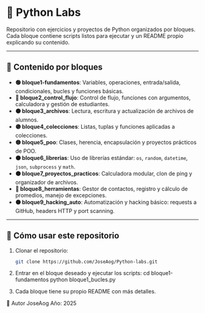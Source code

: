 # 🐍 Python Labs

Repositorio con ejercicios y proyectos de Python organizados por bloques.  
Cada bloque contiene scripts listos para ejecutar y un README propio explicando su contenido.

---

## 📂 Contenido por bloques

- **🟢 bloque1-fundamentos**: Variables, operaciones, entrada/salida, condicionales, bucles y funciones básicas.  
- **🔵 bloque2_control_flujo**: Control de flujo, funciones con argumentos, calculadora y gestión de estudiantes.  
- **🟠 bloque3_archivos**: Lectura, escritura y actualización de archivos de alumnos.  
- **🟣 bloque4_colecciones**: Listas, tuplas y funciones aplicadas a colecciones.  
- **🟡 bloque5_poo**: Clases, herencia, encapsulación y proyectos prácticos de POO.  
- **🟤 bloque6_librerias**: Uso de librerías estándar: `os`, `random`, `datetime`, `json`, `subprocess` y `math`.  
- **🟠 bloque7_proyectos_practicos**: Calculadora modular, clon de ping y organizador de archivos.  
- **🔴 bloque8_herramientas**: Gestor de contactos, registro y cálculo de promedios, manejo de excepciones.  
- **⚫ bloque9_hacking_auto**: Automatización y hacking básico: requests a GitHub, headers HTTP y port scanning.  

---

## 🚀 Cómo usar este repositorio

1. Clonar el repositorio:  
   ```bash
   git clone https://github.com/JoseAog/Python-labs.git
   
2. Entrar en el bloque deseado y ejecutar los scripts:
   cd bloque1-fundamentos
   python bloque1_bucles.py

3. Cada bloque tiene su propio README con más detalles.

📝 Autor
JoseAog
Año: 2025
